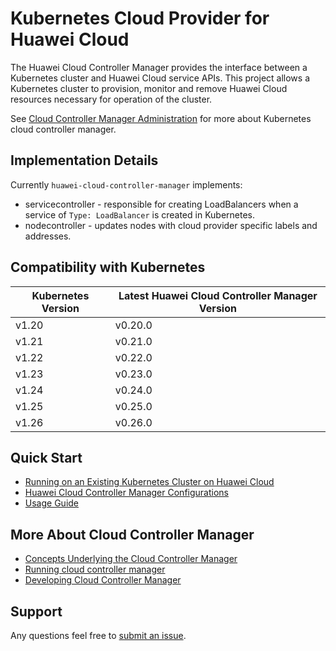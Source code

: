 # Kubernetes Cloud Provider for Huawei Cloud

The Huawei Cloud Controller Manager provides the interface between a Kubernetes cluster and Huawei Cloud service APIs.
This project allows a Kubernetes cluster to provision, monitor and remove Huawei Cloud resources necessary for
operation of the cluster.

See [Cloud Controller Manager Administration](https://kubernetes.io/docs/tasks/administer-cluster/running-cloud-controller/)
for more about Kubernetes cloud controller manager.

## Implementation Details

Currently `huawei-cloud-controller-manager` implements:

* servicecontroller - responsible for creating LoadBalancers when a service of `Type: LoadBalancer` is created in Kubernetes.
* nodecontroller - updates nodes with cloud provider specific labels and addresses.

## Compatibility with Kubernetes

| Kubernetes Version | Latest Huawei Cloud Controller Manager Version |
| ------------------ | ---------------------------------------------- |
| v1.20              | v0.20.0                                        |
| v1.21              | v0.21.0                                        |
| v1.22              | v0.22.0                                        |
| v1.23              | v0.23.0                                        |
| v1.24              | v0.24.0                                        |
| v1.25              | v0.25.0                                        |
| v1.26              | v0.26.0                                        |

## Quick Start

- [Running on an Existing Kubernetes Cluster on Huawei Cloud](/docs/getting-started.md)
- [Huawei Cloud Controller Manager Configurations](/docs/huawei-cloud-controller-manager-configuration.md)
- [Usage Guide](/docs/usage-guide.md)

## More About Cloud Controller Manager

- [Concepts Underlying the Cloud Controller Manager](https://kubernetes.io/docs/concepts/architecture/cloud-controller/)
- [Running cloud controller manager](https://kubernetes.io/docs/tasks/administer-cluster/running-cloud-controller/#running-cloud-controller-manager)
- [Developing Cloud Controller Manager](https://kubernetes.io/docs/tasks/administer-cluster/developing-cloud-controller-manager/)

## Support

Any questions feel free to [submit an issue](https://github.com/kubernetes-sigs/cloud-provider-huaweicloud/issues/new).
